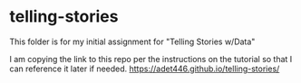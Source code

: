 # telling-stories
This folder is for my initial assignment for "Telling Stories w/Data"

I am copying the link to this repo per the instructions on the tutorial so that I can reference it later if needed.
https://adet446.github.io/telling-stories/

